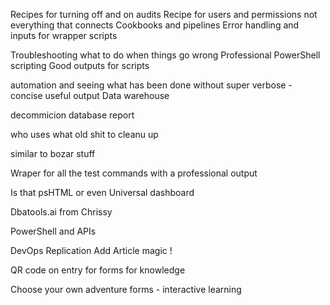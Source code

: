Recipes for turning off and on audits
Recipe for users and permissions not everything that connects
Cookbooks and pipelines
Error handling and inputs for wrapper scripts

Troubleshooting what to do when things go wrong
Professional PowerShell scripting
Good outputs for scripts

automation and seeing what has been done without super verbose - concise useful output
Data warehouse

decommicion database report

who uses what
old shit to cleanu up

similar to bozar stuff

Wraper for all the test commands with a professional output

Is that psHTML or even Universal dashboard



Dbatools.ai from Chrissy

PowerShell and APIs

DevOps
Replication
Add Article
magic !


QR code on entry for forms for knowledge

Choose your own adventure forms - interactive learning
